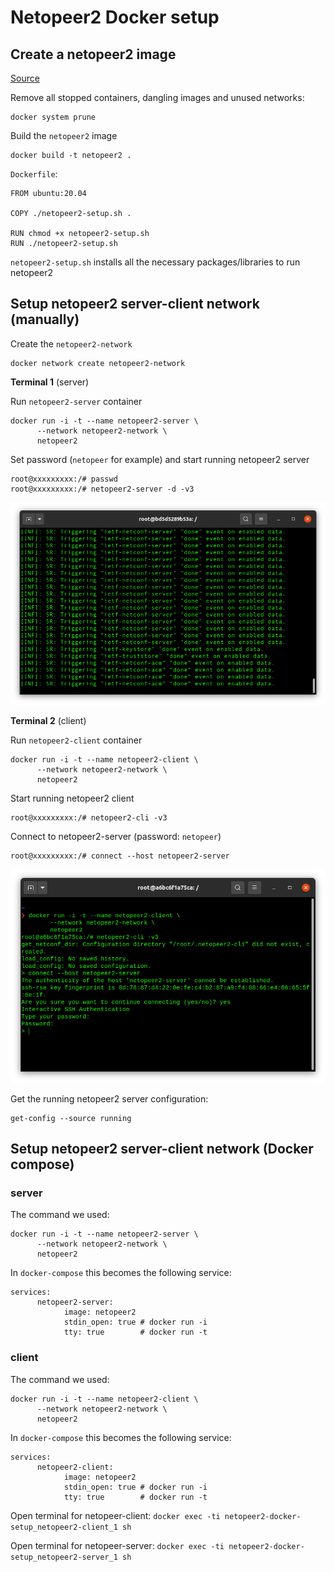 # Netopeer2 Docker setup

## Create a netopeer2 image

[Source](https://github.com/sysrepo-archive/docker-sysrepo-netopeer2/blob/master/Dockerfile)

Remove all stopped containers, dangling images and unused networks:

```
docker system prune
```

Build the `netopeer2` image

```
docker build -t netopeer2 .
```

`Dockerfile`:

```
FROM ubuntu:20.04

COPY ./netopeer2-setup.sh .

RUN chmod +x netopeer2-setup.sh
RUN ./netopeer2-setup.sh
```

`netopeer2-setup.sh` installs all the necessary packages/libraries to run netopeer2

## Setup netopeer2 server-client network (manually)

Create the `netopeer2-network`

```
docker network create netopeer2-network
```

**Terminal 1** (server)

Run `netopeer2-server` container

```
docker run -i -t --name netopeer2-server \
      --network netopeer2-network \
      netopeer2
```

Set password (`netopeer` for example) and start running netopeer2 server

```
root@xxxxxxxxx:/# passwd
root@xxxxxxxxx:/# netopeer2-server -d -v3
```

![netopeer-2-server-setup](images/netopeer2-server-setup.png)

**Terminal 2** (client)

Run `netopeer2-client` container

```
docker run -i -t --name netopeer2-client \
      --network netopeer2-network \
      netopeer2
```

Start running netopeer2 client

```
root@xxxxxxxxx:/# netopeer2-cli -v3
```

Connect to netopeer2-server (password: `netopeer`)

```
root@xxxxxxxxx:/# connect --host netopeer2-server
```

![netopeer-client-setup](images/netopeer2-client-setup.png)

Get the running netopeer2 server configuration:

```
get-config --source running
```

## Setup netopeer2 server-client network (Docker compose)

### server

The command we used:

```
docker run -i -t --name netopeer2-server \
      --network netopeer2-network \
      netopeer2
```

In `docker-compose` this becomes the following service:

```
services:
      netopeer2-server:
            image: netopeer2
            stdin_open: true # docker run -i
            tty: true        # docker run -t
```

### client

The command we used:

```
docker run -i -t --name netopeer2-client \
      --network netopeer2-network \
      netopeer2
```

In `docker-compose` this becomes the following service:

```
services:
      netopeer2-client:
            image: netopeer2
            stdin_open: true # docker run -i
            tty: true        # docker run -t
```

Open terminal for netopeer-client: `docker exec -ti netopeer2-docker-setup_netopeer2-client_1 sh`

Open terminal for netopeer-server: `docker exec -ti netopeer2-docker-setup_netopeer2-server_1 sh`